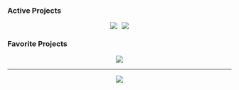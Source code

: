 ### Active Projects
<div style="display: flex; justify-content: center; align-items: center; gap: 10px;">
<a href="https://github.com/lenguyen1807/cs4all-vn"><img loading="lazy" src="https://github-readme-stats.vercel.app/api/pin/?username=lenguyen1807&repo=cs4all-vn&theme=transparent&include_all_commits=true&hide_border=true&line_height=5&card_width=300px&text_color=838383&title_color=838383"></a>
<a href="https://github.com/lenguyen1807/how_to_optimize_gemm_metal"><img loading="lazy" src="https://github-readme-stats.vercel.app/api/pin/?username=lenguyen1807&repo=how_to_optimize_gemm_metal&theme=transparent&include_all_commits=true&hide_border=true&line_height=5&card_width=300px&text_color=838383&title_color=838383"></a>
</div>

### Favorite Projects
<div style="display: flex; justify-content: center; align-items: center; gap: 10px;">
<a href="https://github.com/lenguyen1807/Software-for-AI"><img loading="lazy" src="https://github-readme-stats.vercel.app/api/pin/?username=lenguyen1807&repo=Software-for-AI&theme=transparent&include_all_commits=true&hide_border=true&line_height=5&card_width=300px&text_color=838383&title_color=838383"></a>
</div>

---

<center>
<a href="https://github.com/kittinan/spotify-github-profile"><img align="center" src="https://spotify-github-profile.kittinanx.com/api/view?uid=f849on3s3v3xjrk55h2nuofcq&cover_image=true&theme=default&show_offline=false&background_color=121212&interchange=false&bar_color=53b14f&bar_color_cover=true"/></a> 
</center>
